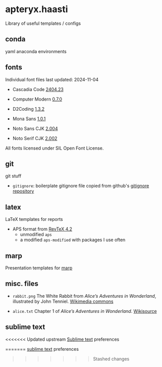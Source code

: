 # apteryx.haasti

Library of useful templates / configs


## conda

yaml anaconda environments

<!-- ## csl

Frequently used styles from the [CSL styles repository](https://github.com/citation-style-language/styles), and some modified for personal use.

- APA 7th
- Nature
    - no superscript
    - with DOI links (modified)
- APS -->


## fonts 

Individual font files last updated: 2024-11-04

- Cascadia Code [2404.23](https://github.com/microsoft/cascadia-code/releases/tag/v2404.23)

- Computer Modern [0.7.0](https://sourceforge.net/projects/cm-unicode/)

- D2Coding [1.3.2](https://github.com/naver/d2codingfont/releases/tag/VER1.3.2)

- Mona Sans [1.0.1](https://github.com/github/mona-sans/releases/tag/v1.0.1)

- Noto Sans CJK [2.004](https://github.com/notofonts/noto-cjk/releases/tag/Sans2.004)

- Noto Serif CJK [2.002](https://github.com/notofonts/noto-cjk/releases/tag/Serif2.002)

All fonts licensed under SIL Open Font License.


## git

git stuff

- `gitignore`: boilerplate gitignore file copied from github's [gitignore repository](https://github.com/github/gitignore)


## latex

LaTeX templates for reports

- APS format from [RevTeX 4.2](https://journals.aps.org/revtex)
    - unmodified `aps`
    - a modified `aps-modified` with packages I use often


## marp

Presentation templates for [marp](https://marp.app/)


## misc. files

- `rabbit.png` The White Rabbit from *Alice’s Adventures in Wonderland*, illustrated by John Tenniel. [Wikimedia commons](https://commons.wikimedia.org/wiki/File:Alice-white-rabbit.jpg.)

- `alice.txt` Chapter 1 of *Alice’s Adventures in Wonderland*. [Wikisource](https://en.wikisource.org/wiki/Alice%27s_Adventures_in_Wonderland_(1866)/Chapter_1)


## sublime text

<<<<<<< Updated upstream
[Sublime text](https://www.sublimetext.com/) preferences



=======
[sublime text](https://www.sublimetext.com/) preferences
>>>>>>> Stashed changes
